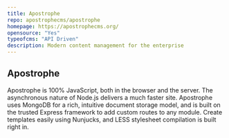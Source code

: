 ```yaml
---
title: Apostrophe
repo: apostrophecms/apostrophe
homepage: https://apostrophecms.org/
opensource: "Yes"
typeofcms: "API Driven"
description: Modern content management for the enterprise
---
```

## Apostrophe
Apostrophe is 100% JavaScript, both in the browser and the server. The asynchronous nature of Node.js delivers a much faster site. Apostrophe uses MongoDB for a rich, intuitive document storage model, and is built on the trusted Express framework to add custom routes to any module. Create templates easily using Nunjucks, and LESS stylesheet compilation is built right in.
